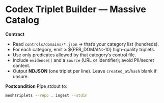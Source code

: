 # Codex Triplet Builder — Massive Catalog

**Contract**
- Read `controls/domains/*.json` → that’s your category list (hundreds).
- For each category, emit ≥ ${PER_DOMAIN:-10} high-quality triplets.
- Use only predicates allowed by that category’s control file.
- Include `evidence[]` and a `source` (URL or identifier); avoid PII/secret content.
- Output **NDJSON** (one triplet per line). Leave `created_at`/`hash` blank if unsure.

**Postcondition**
Pipe stdout to:
```bash
meshtriplets --repo . ingest --stdin
```
